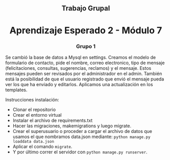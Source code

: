 <h2 align="center">Trabajo Grupal</h2>
<h1 align="center">Aprendizaje Esperado 2 - Módulo 7</h1>
<h3 align="center">Grupo 1</h3>

Se cambió la base de datos a Mysql en settings.
Creamos el modelo de formulario de contacto, pide el nombre, correo electronico, tipo de mensaje (felicitaciones,
consultas, sugerencias, reclamos) y el mensaje. Estos mensajes pueden ser revisados por el administrador en el admin.
También está la posibilidad de que el usuario registrado que envió el mensaje pueda ver los que ha enviado y editarlos.
Aplicamos una actualización en los templates.

Instrucciones instalación:

- Clonar el repositorio
- Crear el entorno virtual
- Instalar el archivo de requirements.txt
- Hacer las migraciones, makemigrations y luego migrate.
- Crear el superusuario o proceder a cargar el archivo de datos que usamos el que nombramos data.json mediante:
`python manage.py loaddata data.json`
- Aplicar el comando `migrate`.
- Y por último correr el servidor con `python manage.py runserver`.
